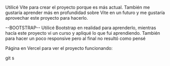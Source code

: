 Utilicé Vite para crear el proyecto porque es más actual. También me gustaría aprender más en profundidad sobre Vite en un futuro y me gustaría aprovechar este proyecto para hacerlo.

--BOOTSTRAP--
Utilicé Bootstrap en realidad para aprenderlo, mientras hacía este proyecto vi un curso y apliqué lo que fui aprendiendo. También para hacer un poco responsive pero al final no resultó como pensé

Página en Vercel para ver el proyecto funcionando:

git s